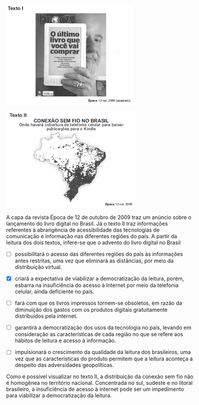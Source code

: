 

![](b4b89292-f1a8-bbf5-0b34-beeb3e71fdf6.png)

![](738853a1-bb61-ff9e-7197-31757a68d41b.png)

A capa da revista Época de 12 de outubro de 2009 traz um anúncio sobre o lançamento do livro digital no Brasil. Já o texto II traz informações referentes à abrangência de acessibilidade das tecnologias de comunicação e informação nas diferentes regiões do país. A partir da leitura dos dois textos, infere-se que o advento do livro digital no Brasil



- [ ] possibilitará o acesso das diferentes regiões do país às informações antes restritas, uma vez que eliminará as distâncias, por meio da distribuição virtual.
- [x] criará a expectativa de viabilizar a democratização da leitura, porém, esbarra na insuficiência do acesso à Internet por meio da telefonia celular, ainda deficiente no país.
- [ ] fará com que os livros impressos tornem-se obsoletos, em razão da diminuição dos gastos com os produtos digitais gratuitamente distribuídos pela internet.
- [ ] garantirá a democratização dos usos da tecnologia no país, levando em consideração as características de cada região no que se refere aos hábitos de leitura e acesso à informação.
- [ ] impulsionará o crescimento da qualidade da leitura dos brasileiros, uma vez que as características do produto permitem que a leitura aconteça a despeito das adversidades geopolíticas.


Como é possível visualizar no texto II, a distribuição da conexão sem fio não é homogênea no território nacional. Concentrada no sul, sudeste e no litoral brasileiro, a insuficiência de acesso à internet pode ser um impedimento para viabilizar a democratização da leitura.
